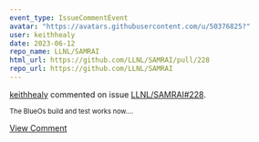 ```yaml
---
event_type: IssueCommentEvent
avatar: "https://avatars.githubusercontent.com/u/50376825?"
user: keithhealy
date: 2023-06-12
repo_name: LLNL/SAMRAI
html_url: https://github.com/LLNL/SAMRAI/pull/228
repo_url: https://github.com/LLNL/SAMRAI
---
```


<a href='https://github.com/keithhealy' target='_blank'>keithhealy</a> commented on issue <a href='https://github.com/LLNL/SAMRAI/pull/228' target='_blank'>LLNL/SAMRAI#228</a>.

<small>The BlueOs build and test works now....</small>

<a href='https://github.com/LLNL/SAMRAI/pull/228' target='_blank'>View Comment</a>